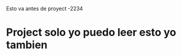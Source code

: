 Esto va antes de proyect -2234

Project 
solo yo puedo leer esto
yo tambien
============================

